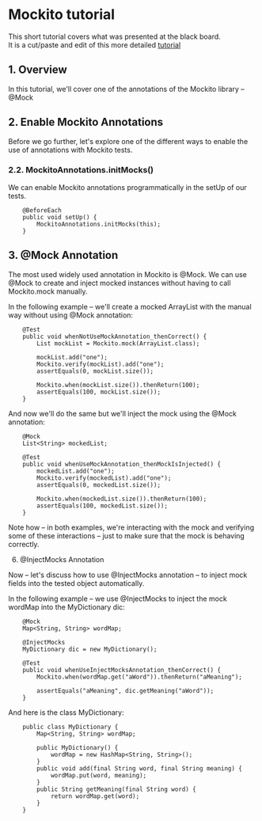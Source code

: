 <!-- JS use if these pages are used as githubpages. can be deleted if used elsewhere -->
<script src="https://code.jquery.com/jquery-3.2.1.min.js"></script>
<script src="script.js"></script>

# Mockito tutorial

This short tutorial covers what was presented at the black board.    
It is a cut/paste and edit of this more detailed [tutorial](https://www.baeldung.com/mockito-annotations) 

## 1. Overview
In this tutorial, we'll cover one of the annotations of the Mockito library – @Mock


## 2. Enable Mockito Annotations

Before we go further, let's explore one of the different ways to enable the use of annotations with Mockito tests.

### 2.2. MockitoAnnotations.initMocks()

We can enable Mockito annotations programmatically in the setUp of our tests.

````
	@BeforeEach
	public void setUp() {
	    MockitoAnnotations.initMocks(this);
	}

````


## 3. @Mock Annotation

The most used widely used annotation in Mockito is @Mock. We can use @Mock to create and inject mocked instances without having to call Mockito.mock manually.

In the following example – we'll create a mocked ArrayList with the manual way without using @Mock annotation:

````
	@Test
	public void whenNotUseMockAnnotation_thenCorrect() {
	    List mockList = Mockito.mock(ArrayList.class);
	    
	    mockList.add("one");
	    Mockito.verify(mockList).add("one");
	    assertEquals(0, mockList.size());
	 
	    Mockito.when(mockList.size()).thenReturn(100);
	    assertEquals(100, mockList.size());
	}

````

And now we'll do the same but we'll inject the mock using the @Mock annotation:

````
	@Mock
	List<String> mockedList;
	 
	@Test
	public void whenUseMockAnnotation_thenMockIsInjected() {
	    mockedList.add("one");
	    Mockito.verify(mockedList).add("one");
	    assertEquals(0, mockedList.size());
	 
	    Mockito.when(mockedList.size()).thenReturn(100);
	    assertEquals(100, mockedList.size());
	}

````

Note how – in both examples, we're interacting with the mock and verifying some of these interactions – just to make sure that the mock is behaving correctly.



6. @InjectMocks Annotation

Now – let's discuss how to use @InjectMocks annotation – to inject mock fields into the tested object automatically.

In the following example – we use @InjectMocks to inject the mock wordMap into the MyDictionary dic:

````
	@Mock
	Map<String, String> wordMap;
	 
	@InjectMocks
	MyDictionary dic = new MyDictionary();
	 
	@Test
	public void whenUseInjectMocksAnnotation_thenCorrect() {
	    Mockito.when(wordMap.get("aWord")).thenReturn("aMeaning");
	 
	    assertEquals("aMeaning", dic.getMeaning("aWord"));
	}
````

And here is the class MyDictionary:

````
	public class MyDictionary {
	    Map<String, String> wordMap;
	 
	    public MyDictionary() {
	        wordMap = new HashMap<String, String>();
	    }
	    public void add(final String word, final String meaning) {
	        wordMap.put(word, meaning);
	    }
	    public String getMeaning(final String word) {
	        return wordMap.get(word);
	    }
	}

````



